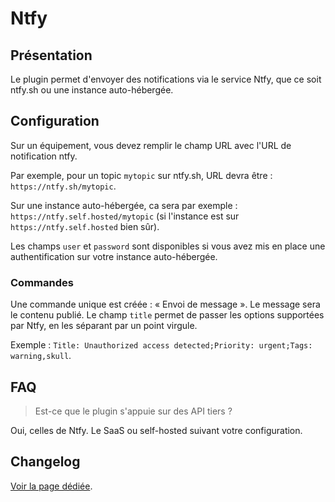 # Ntfy

## Présentation

Le plugin permet d'envoyer des notifications via le service Ntfy, que ce soit ntfy.sh ou une instance auto-hébergée.

## Configuration

Sur un équipement, vous devez remplir le champ URL avec l'URL de notification ntfy.

Par exemple, pour un topic `mytopic` sur ntfy.sh, URL devra être : `https://ntfy.sh/mytopic`.

Sur une instance auto-hébergée, ca sera par exemple : `https://ntfy.self.hosted/mytopic` (si l'instance est sur `https://ntfy.self.hosted` bien sûr).

Les champs `user` et `password` sont disponibles si vous avez mis en place une authentification sur votre instance auto-hébergée.

### Commandes

Une commande unique est créée : « Envoi de message ». Le message sera le contenu publié. Le champ `title` permet de passer les options supportées par Ntfy, en les séparant par un point virgule.

Exemple : `Title: Unauthorized access detected;Priority: urgent;Tags: warning,skull`.

## FAQ

> Est-ce que le plugin s'appuie sur des API tiers ?

Oui, celles de Ntfy. Le SaaS ou self-hosted suivant votre configuration.

## Changelog

[Voir la page dédiée](changelog.md).
